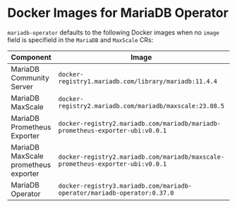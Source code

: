 # Docker Images for MariaDB Operator

`mariadb-operator` defaults to the following Docker images when no `image` field is specifield in the `MariaDB` and `MaxScale` CRs:

<table width="100%">
  <thead>
    <tr>
      <th width="20%">Component</th>
      <th width="60%">Image</th>
      <th width="20%">Architecture</th>
    </tr>
  </thead>
  <tbody>
    <tr>
      <td>MariaDB Community Server</td>
      <td><code>docker-registry1.mariadb.com/library/mariadb:11.4.4</code></td>
      <td><code>amd64</code> <code>arm64</code></td>
    </tr>
	  <tr>
      <td>MariaDB MaxScale</td>
      <td><code>docker-registry2.mariadb.com/mariadb/maxscale:23.08.5</code></td>
      <td><code>amd64</code> <code>arm64</code></td>
    </tr>
    <tr>
      <td>MariaDB Prometheus Exporter</td>
	    <td><code>docker-registry2.mariadb.com/mariadb/mariadb-prometheus-exporter-ubi:v0.0.1</code></td>
      <td><code>amd64</code> <code>arm64</code></td>
    </tr>
    <tr>
      <td>MariaDB MaxScale prometheus exporter</td>
	    <td><code>docker-registry2.mariadb.com/mariadb/maxscale-prometheus-exporter-ubi:v0.0.1</code></td>
      <td><code>amd64</code> <code>arm64</code></td>
    </tr>
    <tr>
      <td>MariaDB Operator</td>
	    <td><code>docker-registry3.mariadb.com/mariadb-operator/mariadb-operator:0.37.0</code></td>
      <td><code>amd64</code> <code>arm64</code></td>
    </tr>
  </tbody>
</table>
